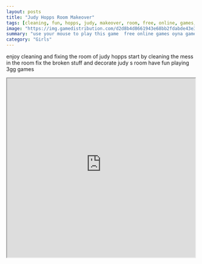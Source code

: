 ```yaml
---
layout: posts
title: "Judy Hopps Room Makeover"
tags: [cleaning, fun, hopps, judy, makeover, room, free, online, games, oyna, game, free, games, play, play, games]
image: "https://img.gamedistribution.com/d2d8b4d8661943e68bb2fdabde43e3c0.jpg"
summary: "use your mouse to play this game  free online games oyna game free games play play games"
category: "Girls"
---
```


enjoy cleaning and fixing the room of judy hopps start by cleaning the mess in the room fix the broken stuff and decorate judy s room have fun playing 3gg games

<iframe width="100%" height="480px;" src="https://flash.gamedistribution.com?game=d2d8b4d8661943e68bb2fdabde43e3c0"></iframe>